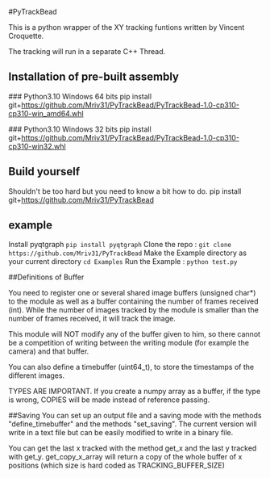 #PyTrackBead

This is a python wrapper of the XY tracking funtions written by Vincent Croquette.

The tracking will run in a separate C++ Thread.

## Installation of pre-built assembly

### Python3.10 Windows 64 bits
pip install git+https://github.com/Mriv31/PyTrackBead/PyTrackBead-1.0-cp310-cp310-win_amd64.whl

### Python3.10 Windows 32 bits
pip install git+https://github.com/Mriv31/PyTrackBead/PyTrackBead-1.0-cp310-cp310-win32.whl


## Build yourself
Shouldn't be too hard but you need to know a bit how to do.
pip install git+https://github.com/Mriv31/PyTrackBead


## example
Install pyqtgraph ```pip install pyqtgraph```
Clone the repo : ```git clone https://github.com/Mriv31/PyTrackBead```
Make the Example directory as your current directory ```cd Examples```
Run the Example : ```python test.py```


##Definitions of Buffer

You need to register one or several shared image buffers (unsigned char*) to the module as well as a buffer containing the number of frames received (int). While the number of images tracked by the module is smaller than the number of frames received, it will track the image.

This module will NOT modify any of the buffer given to him, so there cannot be a competition of writing between the writing module (for example the camera) and that buffer.

You can also define a timebuffer (uint64_t), to store the timestamps of the different images.

TYPES ARE IMPORTANT. If you create a numpy array as a buffer, if the type is wrong, COPIES will be made instead of reference passing.


##Saving
You can set up an output file and a saving mode with the methods "define_timebuffer" and the methods "set_saving". The current version will write in a text file but can be easily modified to write in a binary file.

You can get the last x tracked with the method get_x and the last y tracked with get_y. get_copy_x_array will return a copy of the whole buffer of x positions (which size is hard coded as TRACKING_BUFFER_SIZE)
